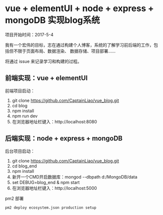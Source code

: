 # vue + elementUI + node + express + mongoDB 实现blog系统

项目开始时间：2017-5-4

我有一个宏伟的目标，志在通过构建个人博客，系统的了解学习前后端的工作，包括但不限于页面布局、数据渲染、
数据存储、项目部署......

将通过 issue 来记录学习和构建的过程。

## 前端实现：vue + elementUI

前端项目启动：

1.  git clone https://github.com/CaptainLiao/vue_blog.git
2.  cd blog
3.  npm install
4.  npm run dev
5.  在浏览器地址栏键入：http://localhost:8080

## 后端实现：node + express + mongoDB

后台项目启动：
1.  git clone https://github.com/CaptainLiao/vue_blog.git
2.  cd blog_end
3.  npm install
4.  新开一个CMD开启数据库：mongod --dbpath d:/MongoDB/data
5.  set DEBUG=blog_end & npm start
6.  在浏览器地址栏键入：http://localhost:5000

pm2 部署

`pm2 deploy ecosystem.json production setup`
